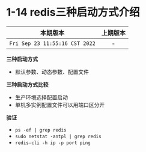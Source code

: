 # 1-14 redis三种启动方式介绍

|本期版本|上期版本
|:---:|:---:
`Fri Sep 23 11:55:16 CST 2022` | -

**三种启动方式**

* 默认参数、动态参数、配置文件

**三种启动方式比较**

* 生产环境选择配置启动
* 单机多实例配置文件可以用端口区分开

**验证**

* `ps -ef | grep redis`
* `sudo netstat -antpl | grep redis`
* `redis-cli -h ip -p port ping`